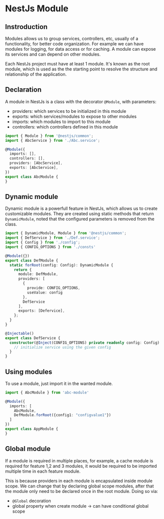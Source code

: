 # NestJs Module

## Instroduction

Modules allows us to group services, controllers, etc, usually of a functionality, for better code organization.
For example we can have modules for logging, for data access or for caching. 
A module can expose its services and can depend on other modules.

Each NestJs project must have at least 1 module. 
It's known as the root module, which is used as the the starting point to resolve the structure and relationship of the application.

## Declaration

A module in NestJs is a class with the decorator `@Module`, with parameters:

* providers: which services to be initialized in this module
* exports: which services/modules to expose to other modules
* imports: which modules to import to this module
* controllers: which controllers defined in this module 

```typescript
import { Module } from '@nestjs/common';
import { AbcService } from './Abc.service';

@Module({
  imports: [],
  controllers: [],
  providers: [AbcService],
  exports: [AbcService],
})
export class AbcModule {
}
```

## Dynamic module

Dynamic module is a powerfull feature in NestJs, which allows us to create customizable modules.
They are created using static methods that return `DynamicModule`, noted that the configured parameters is removed from the class.

```typescript
import { DynamicModule, Module } from '@nestjs/common';
import { DefService } from './Def.service';
import { Config } from './config';
import { CONFIG_OPTIONS } from './consts'

@Module({})
export class DefModule {
  static forRoot(config: Config): DynamicModule {
    return {
      module: DefModule,
      providers: [
        {
          provide: CONFIG_OPTIONS,
          useValue: config
        },
        DefService
      ],
      exports: [Defervice],
    };
  }
}

@Injectable()
export class DefService {
  constructor(@Inject(CONFIG_OPTIONS) private readonly config: Config) {
    // initialize service using the given config
  }
}
```

## Using modules

To use a module, just import it in the wanted module.

```typescript
import { AbcModule } from 'abc-module'

@Module({
  imports: [
    AbcModule,
    DefModule.forRoot({config1: "configvalue1"})
  ]
})
export class AppModule {
}
```

## Global module

If a module is required in multiple places, for example, a cache module is required for feature 1,2 and 3 modules,
it would be required to be imported multiple time in each feature module.

This is because providers in each module is encapsulated inside module scope.
We can change that by declaring global scope modules, after that the module only need to be declared once in the root module.
Doing so via:

- `@Global` decoration
- global property when create module -> can have conditional global scope
